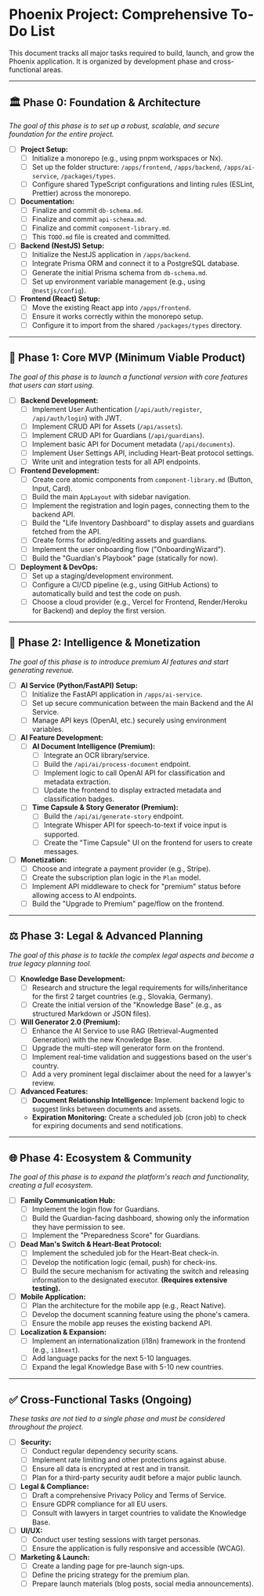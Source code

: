 # Phoenix Project: Comprehensive To-Do List

This document tracks all major tasks required to build, launch, and grow the Phoenix application. It is organized by development phase and cross-functional areas.

---

## 🏛️ Phase 0: Foundation & Architecture

*The goal of this phase is to set up a robust, scalable, and secure foundation for the entire project.*

-   [ ] **Project Setup:**
    -   [ ] Initialize a monorepo (e.g., using pnpm workspaces or Nx).
    -   [ ] Set up the folder structure: `/apps/frontend`, `/apps/backend`, `/apps/ai-service`, `/packages/types`.
    -   [ ] Configure shared TypeScript configurations and linting rules (ESLint, Prettier) across the monorepo.
-   [ ] **Documentation:**
    -   [ ] Finalize and commit `db-schema.md`.
    -   [ ] Finalize and commit `api-schema.md`.
    -   [ ] Finalize and commit `component-library.md`.
    -   [ ] This `TODO.md` file is created and committed.
-   [ ] **Backend (NestJS) Setup:**
    -   [ ] Initialize the NestJS application in `/apps/backend`.
    -   [ ] Integrate Prisma ORM and connect it to a PostgreSQL database.
    -   [ ] Generate the initial Prisma schema from `db-schema.md`.
    -   [ ] Set up environment variable management (e.g., using `@nestjs/config`).
-   [ ] **Frontend (React) Setup:**
    -   [ ] Move the existing React app into `/apps/frontend`.
    -   [ ] Ensure it works correctly within the monorepo setup.
    -   [ ] Configure it to import from the shared `/packages/types` directory.

---

## 🚀 Phase 1: Core MVP (Minimum Viable Product)

*The goal of this phase is to launch a functional version with core features that users can start using.*

-   [ ] **Backend Development:**
    -   [ ] Implement User Authentication (`/api/auth/register`, `/api/auth/login`) with JWT.
    -   [ ] Implement CRUD API for Assets (`/api/assets`).
    -   [ ] Implement CRUD API for Guardians (`/api/guardians`).
    -   [ ] Implement basic API for Document metadata (`/api/documents`).
    -   [ ] Implement User Settings API, including Heart-Beat protocol settings.
    -   [ ] Write unit and integration tests for all API endpoints.
-   [ ] **Frontend Development:**
    -   [ ] Create core atomic components from `component-library.md` (Button, Input, Card).
    -   [ ] Build the main `AppLayout` with sidebar navigation.
    -   [ ] Implement the registration and login pages, connecting them to the backend API.
    -   [ ] Build the "Life Inventory Dashboard" to display assets and guardians fetched from the API.
    -   [ ] Create forms for adding/editing assets and guardians.
    -   [ ] Implement the user onboarding flow ("OnboardingWizard").
    -   [ ] Build the "Guardian's Playbook" page (statically for now).
-   [ ] **Deployment & DevOps:**
    -   [ ] Set up a staging/development environment.
    -   [ ] Configure a CI/CD pipeline (e.g., using GitHub Actions) to automatically build and test the code on push.
    -   [ ] Choose a cloud provider (e.g., Vercel for Frontend, Render/Heroku for Backend) and deploy the first version.

---

## 🧠 Phase 2: Intelligence & Monetization

*The goal of this phase is to introduce premium AI features and start generating revenue.*

-   [ ] **AI Service (Python/FastAPI) Setup:**
    -   [ ] Initialize the FastAPI application in `/apps/ai-service`.
    -   [ ] Set up secure communication between the main Backend and the AI Service.
    -   [ ] Manage API keys (OpenAI, etc.) securely using environment variables.
-   [ ] **AI Feature Development:**
    -   [ ] **AI Document Intelligence (Premium):**
        -   [ ] Integrate an OCR library/service.
        -   [ ] Build the `/api/ai/process-document` endpoint.
        -   [ ] Implement logic to call OpenAI API for classification and metadata extraction.
        -   [ ] Update the frontend to display extracted metadata and classification badges.
    -   [ ] **Time Capsule & Story Generator (Premium):**
        -   [ ] Build the `/api/ai/generate-story` endpoint.
        -   [ ] Integrate Whisper API for speech-to-text if voice input is supported.
        -   [ ] Create the "Time Capsule" UI on the frontend for users to create messages.
-   [ ] **Monetization:**
    -   [ ] Choose and integrate a payment provider (e.g., Stripe).
    -   [ ] Create the subscription plan logic in the `Plan` model.
    -   [ ] Implement API middleware to check for "premium" status before allowing access to AI endpoints.
    -   [ ] Build the "Upgrade to Premium" page/flow on the frontend.

---

## ⚖️ Phase 3: Legal & Advanced Planning

*The goal of this phase is to tackle the complex legal aspects and become a true legacy planning tool.*

-   [ ] **Knowledge Base Development:**
    -   [ ] Research and structure the legal requirements for wills/inheritance for the first 2 target countries (e.g., Slovakia, Germany).
    -   [ ] Create the initial version of the "Knowledge Base" (e.g., as structured Markdown or JSON files).
-   [ ] **Will Generator 2.0 (Premium):**
    -   [ ] Enhance the AI Service to use RAG (Retrieval-Augmented Generation) with the new Knowledge Base.
    -   [ ] Upgrade the multi-step will generator form on the frontend.
    -   [ ] Implement real-time validation and suggestions based on the user's country.
    -   [ ] Add a very prominent legal disclaimer about the need for a lawyer's review.
-   [ ] **Advanced Features:**
    -   [ ] **Document Relationship Intelligence:** Implement backend logic to suggest links between documents and assets.
    -   **Expiration Monitoring:** Create a scheduled job (cron job) to check for expiring documents and send notifications.

---

## 🌐 Phase 4: Ecosystem & Community

*The goal of this phase is to expand the platform's reach and functionality, creating a full ecosystem.*

-   [ ] **Family Communication Hub:**
    -   [ ] Implement the login flow for Guardians.
    -   [ ] Build the Guardian-facing dashboard, showing only the information they have permission to see.
    -   [ ] Implement the "Preparedness Score" for Guardians.
-   [ ] **Dead Man's Switch & Heart-Beat Protocol:**
    -   [ ] Implement the scheduled job for the Heart-Beat check-in.
    -   [ ] Develop the notification logic (email, push) for check-ins.
    -   [ ] Build the secure mechanism for activating the switch and releasing information to the designated executor. **(Requires extensive testing).**
-   [ ] **Mobile Application:**
    -   [ ] Plan the architecture for the mobile app (e.g., React Native).
    -   [ ] Develop the document scanning feature using the phone's camera.
    -   [ ] Ensure the mobile app reuses the existing backend API.
-   [ ] **Localization & Expansion:**
    -   [ ] Implement an internationalization (i18n) framework in the frontend (e.g., `i18next`).
    -   [ ] Add language packs for the next 5-10 languages.
    -   [ ] Expand the legal Knowledge Base with 5-10 new countries.

---

## ✅ Cross-Functional Tasks (Ongoing)

*These tasks are not tied to a single phase and must be considered throughout the project.*

-   [ ] **Security:**
    -   [ ] Conduct regular dependency security scans.
    -   [ ] Implement rate limiting and other protections against abuse.
    -   [ ] Ensure all data is encrypted at rest and in transit.
    -   [ ] Plan for a third-party security audit before a major public launch.
-   [ ] **Legal & Compliance:**
    -   [ ] Draft a comprehensive Privacy Policy and Terms of Service.
    -   [ ] Ensure GDPR compliance for all EU users.
    -   [ ] Consult with lawyers in target countries to validate the Knowledge Base.
-   [ ] **UI/UX:**
    -   [ ] Conduct user testing sessions with target personas.
    -   [ ] Ensure the application is fully responsive and accessible (WCAG).
-   [ ] **Marketing & Launch:**
    -   [ ] Create a landing page for pre-launch sign-ups.
    -   [ ] Define the pricing strategy for the premium plan.
    -   [ ] Prepare launch materials (blog posts, social media announcements).
